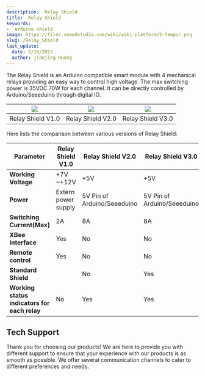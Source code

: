 ```yaml
---
description:  Relay Shield
title:  Relay Shield
keywords:
-  Arduino shield
image: https://files.seeedstudio.com/wiki/wiki-platform/S-tempor.png
slug: /Relay_Shield
last_update:
  date: 2/16/2023
  author: jianjing Huang
---
```


<!-- ---
name:  Relay Shield
category: Discontinued
bzurl:
oldwikiname: Relay_Shield
prodimagename:
bzprodimageurl:
surveyurl: https://www.research.net/r/Relay-Shield
sku:
tags:
--- -->

The Relay Shield is an Arduino compatible smart module with 4 mechanical relays providing an easy way to control high voltage. The max switching power is 35VDC 70W for each channel. It can be directly controlled by Arduino/Seeeduino through digital IO.

|![](https://files.seeedstudio.com/wiki/Relay-Shield/img/RelayShield.jpg)|![](https://files.seeedstudio.com/wiki/Relay-Shield/img/Relayshield_01.jpg)|![](https://files.seeedstudio.com/wiki/Relay-Shield/img/Relay_Shield_L_v3.0.jpg)|
|-----------------|-----------------|-----------------|
|Relay Shield V1.0|Relay Shield V2.0|Relay Shield V3.0|

Here lists the comparison between various versions of Relay Shield:

|Parameter| Relay Shield V1.0 |Relay Shield V2.0 |Relay Shield V3.0|
|---------|-------------------|-------------------|-----------------|
|**Working Voltage** |+7V ~+12V |+5V |+5V|
|**Power**| Extern power supply |5V Pin of Arduino/Seeeduino| 5V Pin of Arduino/Seeeduino|
|**Switching Current(Max)**| 2A |8A |8A|
|**XBee Interface** |Yes |No |No|
|**Remote control**| Yes| No |No|
|**Standard Shield**||No| Yes |Yes|
|**Working status indicators for each relay**| No| Yes| Yes|

## Tech Support

Thank you for choosing our products! We are here to provide you with different support to ensure that your experience with our products is as smooth as possible. We offer several communication channels to cater to different preferences and needs.

<div class="button_tech_support_container">
<a href="https://forum.seeedstudio.com/" class="button_forum"></a> 
<a href="https://www.seeedstudio.com/contacts" class="button_email"></a>
</div>

<div class="button_tech_support_container">
<a href="https://discord.gg/eWkprNDMU7" class="button_discord"></a> 
<a href="https://github.com/Seeed-Studio/wiki-documents/discussions/69" class="button_discussion"></a>
</div>
